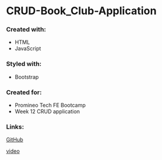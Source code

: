 ﻿# CRUD-Book_Club-Application
### Created with:
<ul>
  <li>HTML</li>
  <li>JavaScript</li>
</ul>

### Styled with:
<ul>
  <li>Bootstrap</li>
</ul>

### Created for:
<ul>
  <li>Promineo Tech FE Bootcamp</li>
  <li>Week 12 CRUD application</li>
</ul>

### Links:
[GitHub](https://github.com/JennRutledge/week12CRUD/)

[video](https://youtu.be/gZ9DbfPGqeU/)
